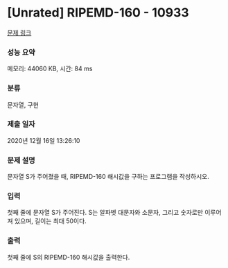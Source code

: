 # [Unrated] RIPEMD-160 - 10933 

[문제 링크](https://www.acmicpc.net/problem/10933) 

### 성능 요약

메모리: 44060 KB, 시간: 84 ms

### 분류

문자열, 구현

### 제출 일자

2020년 12월 16일 13:26:10

### 문제 설명

<p>문자열 S가 주어졌을 때, RIPEMD-160 해시값을 구하는 프로그램을 작성하시오.</p>

### 입력 

 <p>첫째 줄에 문자열 S가 주어진다. S는 알파벳 대문자와 소문자, 그리고 숫자로만 이루어져 있으며, 길이는 최대 50이다.</p>

### 출력 

 <p>첫째 줄에 S의 RIPEMD-160 해시값을 출력한다.</p>

